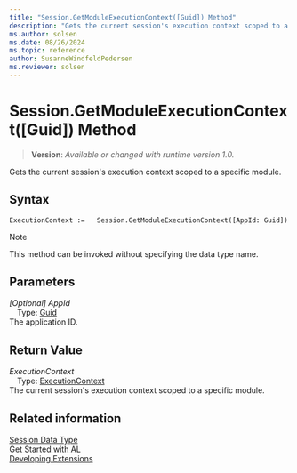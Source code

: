 ```yaml
---
title: "Session.GetModuleExecutionContext([Guid]) Method"
description: "Gets the current session's execution context scoped to a specific module."
ms.author: solsen
ms.date: 08/26/2024
ms.topic: reference
author: SusanneWindfeldPedersen
ms.reviewer: solsen
---
```

[//]: # (START>DO_NOT_EDIT)
[//]: # (IMPORTANT:Do not edit any of the content between here and the END>DO_NOT_EDIT.)
[//]: # (Any modifications should be made in the .xml files in the ModernDev repo.)
# Session.GetModuleExecutionContext([Guid]) Method
> **Version**: _Available or changed with runtime version 1.0._

Gets the current session's execution context scoped to a specific module.


## Syntax
```AL
ExecutionContext :=   Session.GetModuleExecutionContext([AppId: Guid])
```
> [!NOTE]
> This method can be invoked without specifying the data type name.
## Parameters
*[Optional] AppId*  
&emsp;Type: [Guid](../guid/guid-data-type.md)  
The application ID.  


## Return Value
*ExecutionContext*  
&emsp;Type: [ExecutionContext](../executioncontext/executioncontext-option.md)  
The current session's execution context scoped to a specific module.


[//]: # (IMPORTANT: END>DO_NOT_EDIT)
## Related information
[Session Data Type](session-data-type.md)  
[Get Started with AL](../../devenv-get-started.md)  
[Developing Extensions](../../devenv-dev-overview.md)
